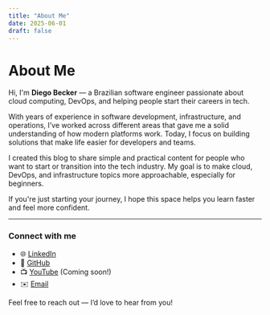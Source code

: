 ```yaml
---
title: "About Me"
date: 2025-06-01
draft: false
---
```


# About Me

Hi, I'm **Diego Becker** — a Brazilian software engineer passionate about cloud computing, DevOps, and helping people start their careers in tech.

With years of experience in software development, infrastructure, and operations, I’ve worked across different areas that gave me a solid understanding of how modern platforms work. Today, I focus on building solutions that make life easier for developers and teams.

I created this blog to share simple and practical content for people who want to start or transition into the tech industry. My goal is to make cloud, DevOps, and infrastructure topics more approachable, especially for beginners.

If you're just starting your journey, I hope this space helps you learn faster and feel more confident.

---

### Connect with me

- 🌐 [LinkedIn](https://www.linkedin.com/in/iamdiegobecker)
- 🐙 [GitHub](https://github.com/diegobecker)
- 📺 [YouTube](https://youtube.com/@odiegobecker) (Coming soon!)
- ✉️ [Email](mailto:seuemail@exemplo.com)

Feel free to reach out — I’d love to hear from you!

